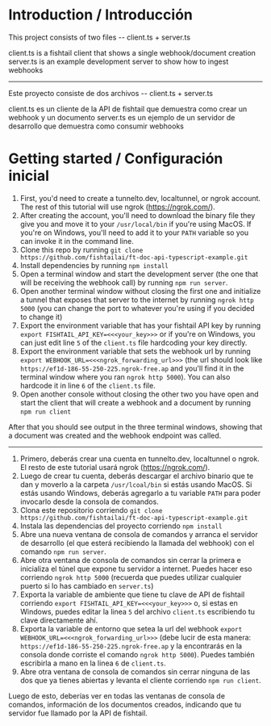 # Introduction / Introducción

This project consists of two files -- client.ts + server.ts

client.ts is a fishtail client that shows a single webhook/document creation
server.ts is an example development server to show how to ingest webhooks

---

Este proyecto consiste de dos archivos -- client.ts + server.ts

client.ts es un cliente de la API de fishtail que demuestra como crear un webhook y un documento
server.ts es un ejemplo de un servidor de desarrollo que demuestra como consumir webhooks

# Getting started / Configuración inicial

1. First, you'd need to create a tunnelto.dev, localtunnel, or ngrok account. The rest of this tutorial will use ngrok (https://ngrok.com/).
1. After creating the account, you'll need to download the binary file they give you and move it to your `/usr/local/bin` if you're using MacOS. If you're on Windows, you'll need to add it to your `PATH` variable so you can invoke it in the command line.
1. Clone this repo by running `git clone https://github.com/fishtailai/ft-doc-api-typescript-example.git`
1. Install dependencies by running `npm install`
1. Open a terminal window and start the development server (the one that will be receiving the webhook call) by running `npm run server`.
1. Open another terminal window without closing the first one and initialize a tunnel that exposes that server to the internet by running `ngrok http 5000` (you can change the port to whatever you're using if you decided to change it)
1. Export the environment variable that has your fishtail API key by running `export FISHTAIL_API_KEY=<<<your_key>>>` or if you're on Windows, you can just edit line `5` of the `client.ts` file hardcoding your key directly.
1. Export the environment variable that sets the webhook url by running `export WEBHOOK_URL=<<<ngrok_forwarding_url>>>` (the url should look like ` https://ef1d-186-55-250-225.ngrok-free.ap` and you'll find it in the terminal window where you ran `ngrok http 5000`). You can also hardcode it in line `6` of the `client.ts` file.
1. Open another console without closing the other two you have open and start the client that will create a webhook and a document by running `npm run client`

After that you should see output in the three terminal windows, showing that a document was created and the webhook endpoint was called.

---

1. Primero, deberás crear una cuenta en tunnelto.dev, localtunnel o ngrok. El resto de este tutorial usará ngrok (https://ngrok.com/).
1. Luego de crear tu cuenta, deberás descargar el archivo binario que te dan y moverlo a la carpeta `/usr/lcoal/bin` si estás usando MacOS. Si estás usando Windows, deberás agregarlo a tu variable `PATH` para poder invocarlo desde la consola de comandos.
1. Clona este repositorio corriendo `git clone https://github.com/fishtailai/ft-doc-api-typescript-example.git`
1. Instala las dependencias del proyecto corriendo `npm install`
1. Abre una nueva ventana de consola de comandos y arranca el servidor de desarrollo (el que esterá recibiendo la llamada del webhook) con el comando `npm run server`.
1. Abre otra ventana de consola de comandos sin cerrar la primera e inicializa el túnel que expone tu servidor a internet. Puedes hacer eso corriendo `ngrok http 5000` (recuerda que puedes utilizar cualquier puerto si lo has cambiado en `server.ts`)
1. Exporta la variable de ambiente que tiene tu clave de API de fishtail corriendo `export FISHTAIL_API_KEY=<<<your_key>>>` o, si estas en Windows, puedes editar la linea `5` del archivo `client.ts` escribiendo tu clave directamente ahí.
1. Exporta la variable de entorno que setea la url del webhook `export WEBHOOK_URL=<<<ngrok_forwarding_url>>>` (debe lucir de esta manera: ` https://ef1d-186-55-250-225.ngrok-free.ap` y la encontrarás en la consola donde corriste el comando `ngrok http 5000`). Puedes también escribirla a mano en la linea `6` de `client.ts`.
1. Abre otra ventana de consola de comandos sin cerrar ninguna de las dos que ya tienes abiertas y levanta el cliente corriendo `npm run client`.

Luego de esto, deberías ver en todas las ventanas de consola de comandos, información de los documentos creados, indicando que tu servidor fue llamado por la API de fishtail.
